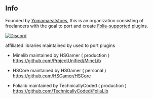 ## Info

Founded by [Yomamaeatstoes](https://github.com/Yomamaeatstoes), this is an organization consisting of freelancers with the goal to port and create [Folia-supported](https://github.com/PaperMC/Folia) plugins.

[![Discord](https://discordapp.com/api/guilds/1200954824250888192/widget.png?style=banner2)](https://discord.gg/aT9z7q7hX8)

affiliated libraries maintained by used to port plugins

- Minelib maintained by HSGamer ( production ) https://github.com/ProjectUnified/MineLib

- HSCore maintained by HSGamer ( personal ) https://github.com/HSGamer/HSCore

- Folialib maintained by TechnicallyCoded ( production ) https://github.com/TechnicallyCoded/FoliaLib
